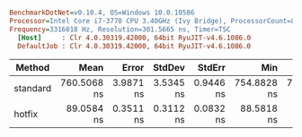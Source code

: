``` ini

BenchmarkDotNet=v0.10.4, OS=Windows 10.0.10586
Processor=Intel Core i7-3770 CPU 3.40GHz (Ivy Bridge), ProcessorCount=8
Frequency=3316018 Hz, Resolution=301.5665 ns, Timer=TSC
  [Host]     : Clr 4.0.30319.42000, 64bit RyuJIT-v4.6.1086.0
  DefaultJob : Clr 4.0.30319.42000, 64bit RyuJIT-v4.6.1086.0


```
 |   Method |        Mean |     Error |    StdDev |    StdErr |         Min |          Q1 |      Median |          Q3 |         Max |        Op/s | Scaled | ScaledSD |  Gen 0 | Allocated |
 |--------- |------------:|----------:|----------:|----------:|------------:|------------:|------------:|------------:|------------:|------------:|-------:|---------:|-------:|----------:|
 | standard | 760.5068 ns | 3.9871 ns | 3.5345 ns | 0.9446 ns | 754.8828 ns | 758.9345 ns | 760.7468 ns | 761.5298 ns | 767.0200 ns |  1314912.58 |   1.00 |     0.00 | 0.0432 |   0.23 kB |
 |   hotfix |  89.0584 ns | 0.3511 ns | 0.3112 ns | 0.0832 ns |  88.5818 ns |  88.7140 ns |  89.1176 ns |  89.2358 ns |  89.6488 ns | 11228584.52 |   0.12 |     0.00 |      - |      0 kB |
